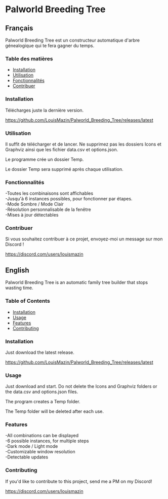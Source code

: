 # Palworld Breeding Tree

## Français

Palworld Breeding Tree est un constructeur automatique d'arbre génealogique qui te fera gagner du temps.

### Table des matières

- [Installation](#installation)
- [Utilisation](#utilisation)
- [Fonctionnalités](#fonctionnalités)
- [Contribuer](#contribuer)

### Installation

Télécharges juste la dernière version.

https://github.com/LouisMazin/Palworld_Breeding_Tree/releases/latest

### Utilisation

Il suffit de télécharger et de lancer. Ne supprimez pas les dossiers Icons et Graphviz ainsi que les fichier data.csv et options.json.

Le programme crée un dossier Temp.

Le dossier Temp sera supprimé après chaque utilisation.

### Fonctionnalités

-Toutes les combinaisons sont affichables\
-Jusqu'à 6 instances possibles, pour fonctionner par étapes.\
-Mode Sombre / Mode Clair\
-Résolution personnalisable de la fenêtre\
-Mises à jour détectables

### Contribuer

Si vous souhaitez contribuer à ce projet, envoyez-moi un message sur mon Discord !

https://discord.com/users/louismazin

## English

Palworld Breeding Tree is an automatic family tree builder that stops wasting time.

### Table of Contents

- [Installation](#installation)
- [Usage](#usage)
- [Features](#features)
- [Contributing](#contributing)

### Installation

Just download the latest release.

<https://github.com/LouisMazin/Palworld_Breeding_Tree/releases/latest>

### Usage

Just download and start. Do not delete the Icons and Graphviz folders or the data.csv and options.json files.

The program creates  a Temp folder.

The Temp folder will be deleted after each use.

### Features

-All combinations can be displayed\
-6 possible instances, for multiple steps\
-Dark mode / Light mode\
-Customizable window resolution\
-Detectable updates

### Contributing

If you'd like to contribute to this project, send me a PM on my Discord!

<https://discord.com/users/louismazin>
